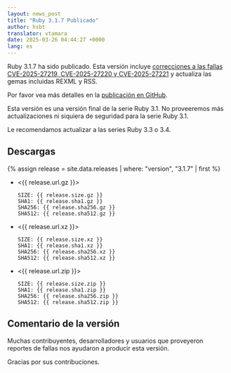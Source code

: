 ```yaml
---
layout: news_post
title: "Ruby 3.1.7 Publicado"
author: hsbt
translator: vtamara
date: 2025-03-26 04:44:27 +0000
lang: es
---
```


Ruby 3.1.7 ha sido publicado. Esta versión incluye
[correcciones a las fallas CVE-2025-27219, CVE-2025-27220 y CVE-2025-27221](https://www.ruby-lang.org/es/news/2025/02/26/security-advisories/)
y actualiza las gemas incluidas REXML y RSS.

Por favor vea más detalles en la [publicación en GitHub](https://github.com/ruby/ruby/releases/tag/v3_1_7).

Esta versión es una versión final de la serie Ruby 3.1.
No proveeremos más actualizaciones ni siquiera de seguridad para la serie
Ruby 3.1.

Le recomendamos actualizar a las series Ruby 3.3 o 3.4.

## Descargas

{% assign release = site.data.releases | where: "version", "3.1.7" | first %}

* <{{ release.url.gz }}>

      SIZE: {{ release.size.gz }}
      SHA1: {{ release.sha1.gz }}
      SHA256: {{ release.sha256.gz }}
      SHA512: {{ release.sha512.gz }}

* <{{ release.url.xz }}>

      SIZE: {{ release.size.xz }}
      SHA1: {{ release.sha1.xz }}
      SHA256: {{ release.sha256.xz }}
      SHA512: {{ release.sha512.xz }}

* <{{ release.url.zip }}>

      SIZE: {{ release.size.zip }}
      SHA1: {{ release.sha1.zip }}
      SHA256: {{ release.sha256.zip }}
      SHA512: {{ release.sha512.zip }}

## Comentario de la versión

Muchas contribuyentes, desarrolladores y usuarios que proveyeron reportes de
fallas nos ayudaron a producir esta versión.

Gracias por sus contribuciones.

